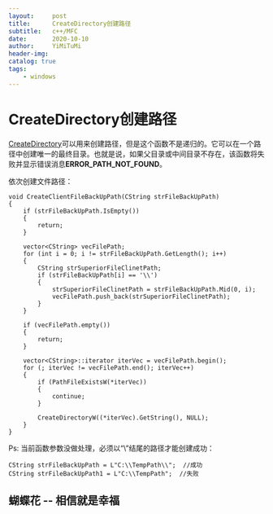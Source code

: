 ```yaml
---
layout:     post
title:      CreateDirectory创建路径
subtitle:   c++/MFC
date:       2020-10-10
author:     YiMiTuMi
header-img: 
catalog: true
tags:
    - windows
---
```


# CreateDirectory创建路径

[CreateDirectory](https://docs.microsoft.com/en-us/dotnet/api/system.io.directory.createdirectory?view=netcore-3.1)可以用来创建路径，但是这个函数不是递归的。它可以在一个路径中创建唯一的最终目录。也就是说，如果父目录或中间目录不存在，该函数将失败并显示错误消息**ERROR_PATH_NOT_FOUND**。

依次创建文件路径：

	void CreateClientFileBackUpPath(CString strFileBackUpPath)
	{	
		if (strFileBackUpPath.IsEmpty())
		{
			return;
		}
	
		vector<CString> vecFilePath;
		for (int i = 0; i != strFileBackUpPath.GetLength(); i++)
		{
			CString strSuperiorFileClinetPath;
			if (strFileBackUpPath[i] == '\\')
			{
				strSuperiorFileClinetPath = strFileBackUpPath.Mid(0, i);
				vecFilePath.push_back(strSuperiorFileClinetPath);
			}
		}
	
		if (vecFilePath.empty())
		{
			return;
		}
	
		vector<CString>::iterator iterVec = vecFilePath.begin();
		for (; iterVec != vecFilePath.end(); iterVec++)
		{
			if (PathFileExistsW(*iterVec))
			{
				continue;
			}
	
			CreateDirectoryW((*iterVec).GetString(), NULL);
		}
	}
	
Ps: 当前函数参数没做处理，必须以“\\”结尾的路径才能创建成功：

	CString strFileBackUpPath = L"C:\\TempPath\\";  //成功
	CString strFileBackUpPath1 = L"C:\\TempPath";  //失败

## 蝴蝶花 -- 相信就是幸福 

